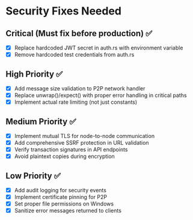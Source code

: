 # Security Fixes Needed

## Critical (Must fix before production) ✅
- [x] Replace hardcoded JWT secret in auth.rs with environment variable
- [x] Remove hardcoded test credentials from auth.rs

## High Priority ✅
- [x] Add message size validation to P2P network handler
- [x] Replace unwrap()/expect() with proper error handling in critical paths
- [x] Implement actual rate limiting (not just constants)

## Medium Priority ✅
- [x] Implement mutual TLS for node-to-node communication
- [x] Add comprehensive SSRF protection in URL validation
- [x] Verify transaction signatures in API endpoints
- [x] Avoid plaintext copies during encryption

## Low Priority ✅
- [x] Add audit logging for security events
- [x] Implement certificate pinning for P2P
- [x] Set proper file permissions on Windows
- [x] Sanitize error messages returned to clients
